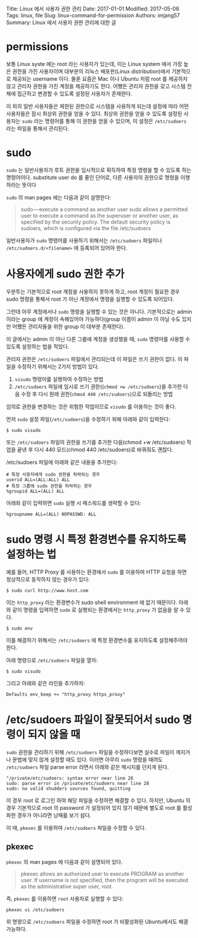 Title: Linux 에서 사용자 권한 관리
Date: 2017-01-01
Modified: 2017-05-08
Tags: linux, file
Slug: linux-command-for-permission
Authors: imjang57
Summary: Linux 에서 사용자 권한 관리에 대한 글

# permissions

보통 Linux syste 에는 root 라는 사용자가 있는데, 이는 Linux system 에서 가장 높은 권한을 가진 사용자이며 대부분의 리눅스 배포판(Linux distribution)에서 기본적으로 제공되는 username 이다. 물론 요즘은 Mac 이나 Ubuntu 처럼 root 를 제공하지 않고 관리자 권한을 가진 계정을 제공하기도 한다. 어쨌든 관리자 권한을 갖고 시스템 전체에 접근하고 변경할 수 있도록 설정된 사용자가 존재한다.

이 외의 일반 사용자들은 제한된 권한으로 시스템을 사용하게 되는데 설정에 따라 어떤 사용자들은 잠시 최상위 권한을 얻을 수 있다. 최상위 권한을 얻을 수 있도록 설정된 사용자는 `sudo` 라는 명령어를 통해 이 권한을 얻을 수 있으며, 이 설정은 `/etc/sudoers` 라는 파일을 통해서 관리된다.

# sudo

`sudo` 는 일반사용자가 루트 권한을 임시적으로 획득하여 특정 명령을 할 수 있도록 하는 명령어이다. substitute user do 를 줄인 단어로, 다른 사용자의 권한으로 명령을 이행하라는 뜻이다

`sudo` 의 man pages 에는 다음과 같이 설명한다:

> sudo — execute a command as another user
> sudo allows a permitted user to execute a command as the superuser or another user, as specified by the security policy.
> The default security policy is sudoers, which is configured via the file /etc/sudoers

일반사용자가 `sudo` 명령어를 사용하기 위해서는 `/etc/sudoers` 파일이나 `/etc/sudoers.d/<filename>` 에 등록되어 있어야 한다.

# 사용자에게 sudo 권한 추가

우분투는 기본적으로 root 계정을 사용하지 못하게 하고, root 계정이 필요한 경우 sudo 명령을 통해서 root 가 아닌 계정에서 명령을 실행할 수 있도록 되어있다.

그런데 아무 계정에서나 `sudo` 명령을 실행할 수 있는 것은 아니다. 기본적으로는 admin 이라는 group 에 계정이 속해있어야 가능하다(group 이름이 admin 이 아닐 수도 있지만 어쨌든 관리자들을 위한 group 이 대부분 존재한다).

이 글에서는 admin 이 아닌 다른 그룹에 계정을 생성했을 때, `sudo` 명령어를 사용할 수 있도록 설정하는 법을 적었다.

관리자 권한은 `/etc/sudoers` 파일에서 관리되는데 이 파일은 쓰기 권한이 없다. 이 파일을 수정하기 위해서는 2가지 방법이 있다.

1. `visudo` 명령어를 실행하여 수정하는 방법
2. `/etc/sudoers` 파일에 임시로 쓰기 권한((`chmod +w /etc/sudoers`)을 추가한 다음 수정 후 다시 원래 권한(`chmod 440 /etc/sudoers`)으로 되돌리는 방법

임의로 권한을 변경하는 것은 위험한 작업이므로 `visudo` 를 이용하는 것이 좋다.

먼저 `sudo` 설정 파일(`/etc/sudoers`)을 수정하기 위해 아래와 같이 입력한다:

```
$ sudo visudo
```

또는 `/etc/sudoers` 파일의 권한을 쓰기를 추가한 다음(chmod +w /etc/sudoers) 작업을 끝낸 후 다시 440 모드(chmod 440 /etc/sudoers)로 바꿔줘도 괜찮다.

/etc/sudoers 파일에 아래와 같은 내용을 추가한다:

```
# 특정 사용자에게 sudo 권한을 허락하는 경우
userid ALL=(ALL:ALL) ALL
# 특정 그룹에 sudo 권한을 허락하는 경우
%groupid ALL=(ALL) ALL
```

아래와 같이 입력하면 `sudo` 실행 시 패스워드를 생략할 수 있다:

```
%groupname ALL=(ALL) NOPASSWD: ALL
```

# sudo 명령 시 특정 환경변수를 유지하도록 설정하는 법

예를 들어, HTTP Proxy 를 사용하는 환경에서 `sudo` 를 이용하여 HTTP 요청을 하면 정상적으로 동작하지 않는 경우가 있다:

```
$ sudo curl http://www.host.com
```

이는 `http_proxy` 라는 환경변수가 sudo shell environment 에 없기 때문이다. 아래와 같이 명령을 입력하면 `sudo` 로 실행되는 환경에서는 `http_proxy` 가 없음을 알 수 있다.

```
$ sudo env
```

이를 해결하기 위해서는 `/etc/sudoers` 에 특정 환경변수를 유지하도록 설정해주어야 한다.

아래 명령으로 `/etc/sudoers` 파일을 열자:

```
$ sudo visudo
```

그리고 아래와 같은 라인을 추가하자:

```
Defaults env_keep += "http_proxy https_proxy"
```

# /etc/sudoers 파일이 잘못되어서 sudo 명령이 되지 않을 때

`sudo` 권한을 관리하기 위해 `/etc/sudoers` 파일을 수정하다보면 실수로 파일이 깨지거나 문법에 맞지 않게 설정할 때도 있다. 이러면 아무리 `sudo` 명령을 때려도 `/etc/sudoers` 파일 parse error 라면서 아래와 같은 메시지를 던지게 된다.

```
"/private/etc/sudoers: syntax error near line 28
sudo: parse error in /private/etc/sudoers near line 28
sudo: no valid shudders sources found, quitting
```

이 경우 root 로 로그인 하여 해당 파일을 수정하면 해결할 수 있다. 하지만, Ubuntu 의 경우 기본적으로 root 의 password 가 설정되어 있지 않기 때문에 별도로 root 를 활성화한 경우가 아니라면 낭패를 보기 쉽다.

이 때, `pkexec` 를 이용하여 `/etc/sudoers` 파일을 수정할 수 있다.

## __pkexec__

`pkexec` 의 man pages 에 다음과 같이 설명되어 있다.

> pkexec allows an authorized user to execute PROGRAM as another user. If username is not specified, then the program will be executed as the administrative super user, root.

즉, `pkexec` 를 이용하면 `root` 사용자로 실행할 수 있다:

```
pkexec vi /etc/sudoers
```

위 명령으로 `/etc/sudoers` 파일을 수정하면 root 가 비활성화된 Ubuntu에서도 해결가능하다.
